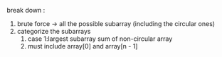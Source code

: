 
break down :

1. brute force -> all the possible subarray (including the circular ones)
2. categorize the subarrays
   1. case 1:largest subarray sum of non-circular array
   2. must include array[0] and array[n - 1]



